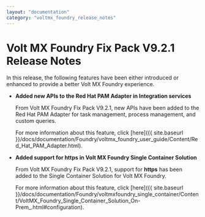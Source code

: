 ```yaml
---
layout: "documentation"
category: "voltmx_foundry_release_notes"
---
```

                         

Volt MX  Foundry Fix Pack V9.2.1 Release Notes
============================================

In this release, the following features have been either introduced or enhanced to provide a better Volt MX Foundry experience.

*   **Added new APIs to the Red Hat PAM Adapter in Integration services**
    
    From Volt MX Foundry Fix Pack V9.2.1, new APIs have been added to the Red Hat PAM Adapter for task management, process management, and custom queries.
    
    For more information about this feature, click [here]({{ site.baseurl }}/docs/documentation/Foundry/voltmx_foundry_user_guide/Content/Red_Hat_PAM_Adapter.html).
    
*   **Added support for https in Volt MX Foundry Single Container Solution**
    
    From Volt MX Foundry Fix Pack V9.2.1, support for **https** has been added to the Single Container Solution for Volt MX Foundry.
    
    For more information about this feature, click [here]({{ site.baseurl }}/docs/documentation/Foundry/voltmxfoundry_single_container/Content/VoltMX_Foundry_Single_Container_Solution_On-Prem_.html#configuration).
    
